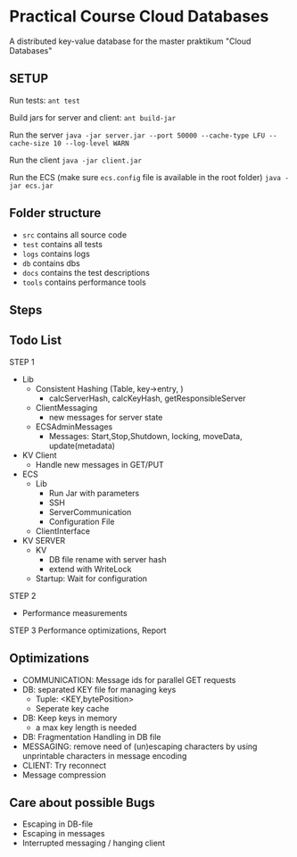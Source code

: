 # Practical Course Cloud Databases

A distributed key-value database for the master praktikum "Cloud Databases"

## SETUP
Run tests: 
`ant test`

Build jars for server and client: 
`ant build-jar`

Run the server
`java -jar server.jar --port 50000 --cache-type LFU --cache-size 10 --log-level WARN`

Run the client
`java -jar client.jar`

Run the ECS (make sure `ecs.config` file is available in the root folder)
`java -jar ecs.jar`

## Folder structure
- `src` contains all source code
- `test` contains all tests
- `logs` contains logs
- `db` contains dbs
- `docs` contains the test descriptions
- `tools` contains performance tools

## Steps

## Todo List
STEP 1
- Lib 
  - Consistent Hashing (Table, key->entry, )
    - calcServerHash, calcKeyHash, getResponsibleServer
  - ClientMessaging
    - new messages for server state
  - ECSAdminMessages
    - Messages: Start,Stop,Shutdown, locking, moveData, update(metadata)
- KV Client 
  - Handle new messages in GET/PUT
- ECS
  - Lib
    - Run Jar with parameters
    - SSH
    - ServerCommunication
    - Configuration File
  - ClientInterface
- KV SERVER
  - KV
    - DB file rename with server hash
    - extend with WriteLock
  - Startup: Wait for configuration
  
STEP 2
- Performance measurements

STEP 3
Performance optimizations, Report

## Optimizations
- COMMUNICATION: Message ids for parallel GET requests
- DB: separated KEY file for managing keys 
  - Tuple: <KEY,bytePosition>
  - Seperate key cache
- DB: Keep keys in memory 
  - a max key length is needed
- DB: Fragmentation Handling in DB file
- MESSAGING: remove need of (un)escaping characters by using unprintable characters in message encoding
- CLIENT: Try reconnect
- Message compression

## Care about possible Bugs
- Escaping in DB-file
- Escaping in messages
- Interrupted messaging / hanging client